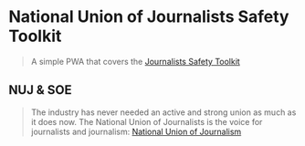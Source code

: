 # National Union of Journalists Safety Toolkit

> A simple PWA that covers the [Journalists Safety Toolkit](http://journalists-safety.tools)

## NUJ & SOE

> The industry has never needed an active and strong union as much as it does now. The National Union of Journalists is the voice for journalists and journalism: [National Union of Journalism](https://nuj.org.uk)
